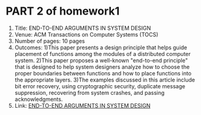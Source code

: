 # PART 2 of homework1

1. Title: END-TO-END ARGUMENTS IN SYSTEM DESIGN
2. Venue: ACM Transactions on Computer Systems (TOCS)
3. Number of pages: 10 pages
4. Outcomes:
	1)This paper presents a design principle that helps guide placement of functions among the
modules of a distributed computer system.
        2)This paper proposes a well-known "end-to-end principle" that is designed to help system designers analyze how to choose the proper boundaries between functions and how to place functions into the appropriate layers.
        3)The examples discussed in this article include bit error recovery, using cryptographic security, duplicate message suppression, recovering from system crashes, and passing acknowledgments.
5. Link: [END-TO-END ARGUMENTS IN SYSTEM DESIGN](https://dl.acm.org/citation.cfm?iafsda=357402)
